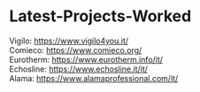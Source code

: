 # Latest-Projects-Worked

Vigilo: https://www.vigilo4you.it/ <br>
Comieco: https://www.comieco.org/ <br>
Eurotherm: https://www.eurotherm.info/it/ <br>
Echosline: https://www.echosline.it/it/ <br>
Alama:  https://www.alamaprofessional.com/it/

